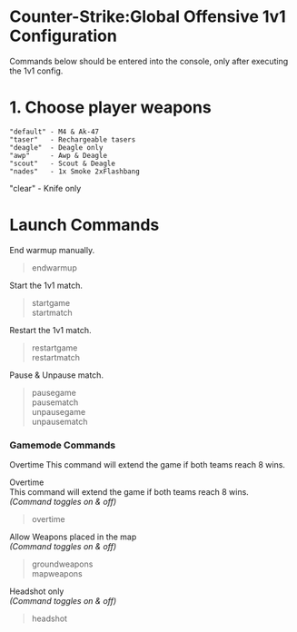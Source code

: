 # Counter-Strike:Global Offensive 1v1 Configuration
Commands below should be entered into the console, only after executing the 1v1 config.

# 1. Choose player weapons
```
"default" - M4 & Ak-47
"taser"   - Rechargeable tasers	
"deagle"  - Deagle only
"awp"     - Awp & Deagle
"scout"   - Scout & Deagle
"nades"   - 1x Smoke 2xFlashbang
```
"clear"   - Knife only

# Launch Commands
End warmup manually.
> endwarmup

Start the 1v1 match.
> startgame  
> startmatch  

Restart the 1v1 match.
> restartgame  
> restartmatch  

Pause & Unpause match.
> pausegame  
> pausematch  
> unpausegame  
> unpausematch  


### Gamemode Commands
Overtime
This command will extend the game if both teams reach 8 wins.  

Overtime  
This command will extend the game if both teams reach 8 wins.  
*(Command toggles on & off)*  
> overtime  

Allow Weapons placed in the map  
*(Command toggles on & off)*
> groundweapons  
> mapweapons  

Headshot only  
*(Command toggles on & off)*
> headshot  


